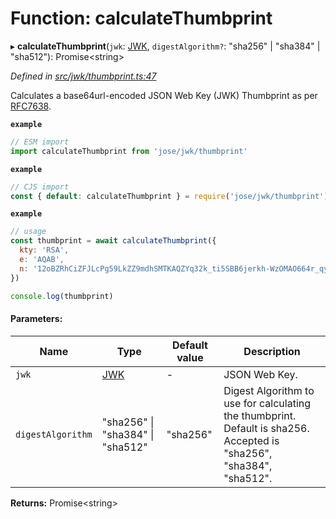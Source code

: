 # Function: calculateThumbprint

▸ **calculateThumbprint**(`jwk`: [JWK](../interfaces/_types_d_.jwk.md), `digestAlgorithm?`: \"sha256\" \| \"sha384\" \| \"sha512\"): Promise<string\>

*Defined in [src/jwk/thumbprint.ts:47](https://github.com/panva/jose/blob/v3.5.1/src/jwk/thumbprint.ts#L47)*

Calculates a base64url-encoded JSON Web Key (JWK) Thumbprint as per
[RFC7638](https://tools.ietf.org/html/rfc7638).

**`example`** 
```js
// ESM import
import calculateThumbprint from 'jose/jwk/thumbprint'
```

**`example`** 
```js
// CJS import
const { default: calculateThumbprint } = require('jose/jwk/thumbprint')
```

**`example`** 
```js
// usage
const thumbprint = await calculateThumbprint({
  kty: 'RSA',
  e: 'AQAB',
  n: '12oBZRhCiZFJLcPg59LkZZ9mdhSMTKAQZYq32k_ti5SBB6jerkh-WzOMAO664r_qyLkqHUSp3u5SbXtseZEpN3XPWGKSxjsy-1JyEFTdLSYe6f9gfrmxkUF_7DTpq0gn6rntP05g2-wFW50YO7mosfdslfrTJYWHFhJALabAeYirYD7-9kqq9ebfFMF4sRRELbv9oi36As6Q9B3Qb5_C1rAzqfao_PCsf9EPsTZsVVVkA5qoIAr47lo1ipfiBPxUCCNSdvkmDTYgvvRm6ZoMjFbvOtgyts55fXKdMWv7I9HMD5HwE9uW839PWA514qhbcIsXEYSFMPMV6fnlsiZvQQ'
})

console.log(thumbprint)
```

#### Parameters:

Name | Type | Default value | Description |
------ | ------ | ------ | ------ |
`jwk` | [JWK](../interfaces/_types_d_.jwk.md) | - | JSON Web Key. |
`digestAlgorithm` | \"sha256\" \| \"sha384\" \| \"sha512\" | "sha256" | Digest Algorithm to use for calculating the thumbprint. Default is sha256. Accepted is "sha256", "sha384", "sha512".  |

**Returns:** Promise<string\>
